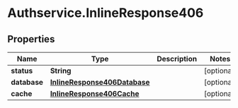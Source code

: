 # Authservice.InlineResponse406

## Properties
Name | Type | Description | Notes
------------ | ------------- | ------------- | -------------
**status** | **String** |  | [optional] 
**database** | [**InlineResponse406Database**](InlineResponse406Database.md) |  | [optional] 
**cache** | [**InlineResponse406Cache**](InlineResponse406Cache.md) |  | [optional] 


